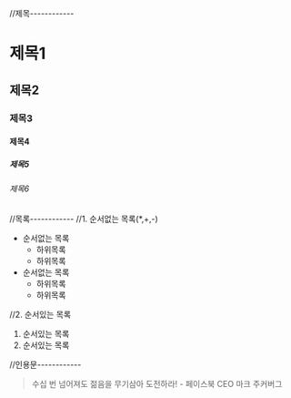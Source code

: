 //제목------------
# 제목1
## 제목2
### 제목3
#### 제목4
##### 제목5
###### 제목6

//목록------------
//1. 순서없는 목록(*,+,-)
* 순서없는 목록
  + 하위목록
  + 하위목록
* 순서없는 목록
  - 하위목록
  - 하위목록
    
//2. 순서있는 목록
1. 순서있는 목록
2. 순서있는 목록

//인용문------------
> 수십 번 넘어져도 젊음을 무기삼아 도전하라! - 페이스북 CEO 마크 주커버그
